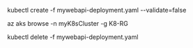 

kubectl create -f mywebapi-deployment.yaml --validate=false

az aks browse -n myK8sCluster -g K8-RG

kubectl delete -f mywebapi-deployment.yaml


